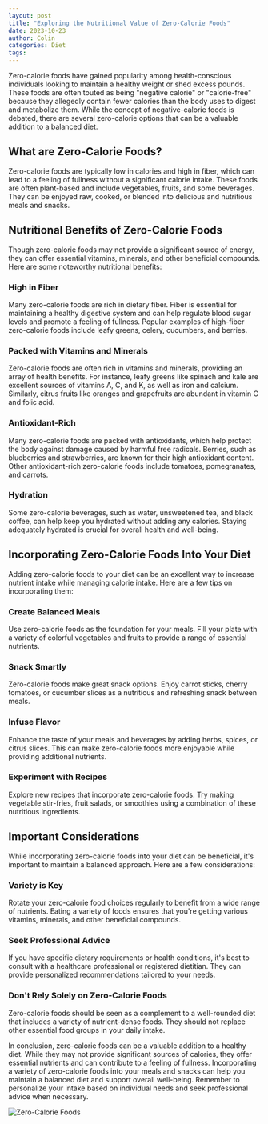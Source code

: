 ```yaml
---
layout: post
title: "Exploring the Nutritional Value of Zero-Calorie Foods"
date: 2023-10-23
author: Colin
categories: Diet
tags: 
---
```


Zero-calorie foods have gained popularity among health-conscious individuals looking to maintain a healthy weight or shed excess pounds. These foods are often touted as being "negative calorie" or "calorie-free" because they allegedly contain fewer calories than the body uses to digest and metabolize them. While the concept of negative-calorie foods is debated, there are several zero-calorie options that can be a valuable addition to a balanced diet.

## What are Zero-Calorie Foods?

Zero-calorie foods are typically low in calories and high in fiber, which can lead to a feeling of fullness without a significant calorie intake. These foods are often plant-based and include vegetables, fruits, and some beverages. They can be enjoyed raw, cooked, or blended into delicious and nutritious meals and snacks.

## Nutritional Benefits of Zero-Calorie Foods

Though zero-calorie foods may not provide a significant source of energy, they can offer essential vitamins, minerals, and other beneficial compounds. Here are some noteworthy nutritional benefits:

### High in Fiber

Many zero-calorie foods are rich in dietary fiber. Fiber is essential for maintaining a healthy digestive system and can help regulate blood sugar levels and promote a feeling of fullness. Popular examples of high-fiber zero-calorie foods include leafy greens, celery, cucumbers, and berries.

### Packed with Vitamins and Minerals

Zero-calorie foods are often rich in vitamins and minerals, providing an array of health benefits. For instance, leafy greens like spinach and kale are excellent sources of vitamins A, C, and K, as well as iron and calcium. Similarly, citrus fruits like oranges and grapefruits are abundant in vitamin C and folic acid.

### Antioxidant-Rich

Many zero-calorie foods are packed with antioxidants, which help protect the body against damage caused by harmful free radicals. Berries, such as blueberries and strawberries, are known for their high antioxidant content. Other antioxidant-rich zero-calorie foods include tomatoes, pomegranates, and carrots.

### Hydration

Some zero-calorie beverages, such as water, unsweetened tea, and black coffee, can help keep you hydrated without adding any calories. Staying adequately hydrated is crucial for overall health and well-being.

## Incorporating Zero-Calorie Foods Into Your Diet

Adding zero-calorie foods to your diet can be an excellent way to increase nutrient intake while managing calorie intake. Here are a few tips on incorporating them:

### Create Balanced Meals

Use zero-calorie foods as the foundation for your meals. Fill your plate with a variety of colorful vegetables and fruits to provide a range of essential nutrients.

### Snack Smartly

Zero-calorie foods make great snack options. Enjoy carrot sticks, cherry tomatoes, or cucumber slices as a nutritious and refreshing snack between meals.

### Infuse Flavor

Enhance the taste of your meals and beverages by adding herbs, spices, or citrus slices. This can make zero-calorie foods more enjoyable while providing additional nutrients.

### Experiment with Recipes

Explore new recipes that incorporate zero-calorie foods. Try making vegetable stir-fries, fruit salads, or smoothies using a combination of these nutritious ingredients.

## Important Considerations

While incorporating zero-calorie foods into your diet can be beneficial, it's important to maintain a balanced approach. Here are a few considerations:

### Variety is Key

Rotate your zero-calorie food choices regularly to benefit from a wide range of nutrients. Eating a variety of foods ensures that you're getting various vitamins, minerals, and other beneficial compounds.

### Seek Professional Advice

If you have specific dietary requirements or health conditions, it's best to consult with a healthcare professional or registered dietitian. They can provide personalized recommendations tailored to your needs.

### Don't Rely Solely on Zero-Calorie Foods

Zero-calorie foods should be seen as a complement to a well-rounded diet that includes a variety of nutrient-dense foods. They should not replace other essential food groups in your daily intake.

In conclusion, zero-calorie foods can be a valuable addition to a healthy diet. While they may not provide significant sources of calories, they offer essential nutrients and can contribute to a feeling of fullness. Incorporating a variety of zero-calorie foods into your meals and snacks can help you maintain a balanced diet and support overall well-being. Remember to personalize your intake based on individual needs and seek professional advice when necessary.

![Zero-Calorie Foods](https://source.unsplash.com/1600x900/?healthy-food)